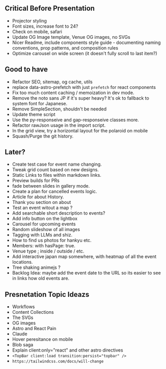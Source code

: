 ## Critical Before Presentation

- Projector styling
- Font sizes, increase font to 24?
- Check on mobile, safari
- Update OG Image template, Venue OG images, no SVGs
- Nicer Readme, include components style guide - documenting naming conventions, prop patterns, and composition rules
- Optimize carousel on wide screen (it doesn't fully scroll to last item?)

## Good to have

- Refactor SEO, sitemap, og cache, utils
- replace data-astro-prefetch with just `prefetch` for react components
- Fix too much content caching / memoization in dev mode.
- Remove the noto sans JP if it's super heavy? It's ok to fallback to system font for Japanese.
- Remove SimpleSection, shouldn't be needed
- Update theme script
- Use the py-responseive and gap-responseive classes more.
- Refactor rawJson usage in the import script.
- In the grid view, try a horizontal layout for the polaroid on mobile
- Squash/Purge the git history.

## Later?

- Create test case for event name changing.
- Tweak grid count based on new designs.
- Static Links to files within markdown links.
- Preview builds for PRs
- fade between slides in gallery mode.
- Create a plan for cancelled events logic.
- Article for about History.
- Thank you section on about
- Test an event witout a map ?
- Add searchable short description to events?
- Add info button on the lightbox
- Carousel for upcoming events
- Random slideshow of all images
- Tagging with LLMs and shiz.
- How to find us photos for hankyu etc.
- Members: with hasPage: true.
- Venue type ; inside / outside / etc.
- Add interactive japan map somewhere, with heatmap of all the event locations.
- Tree shaking animejs ?
- Backlog Idea: maybe add the event date to the URL so its easier to see in links how old events are.

## Presnetation Topic Ideazs

- Workflows
- Content Collections
- The SVGs
- OG images
- Astro and React Pain
- Claude
- Hover peresitance on mobile
- Blob saga
- Explain client:only="react" and other astro directives
- `<TopBar client:load transition:persist="topbar" />`
- `https://tailwindcss.com/docs/will-change`
